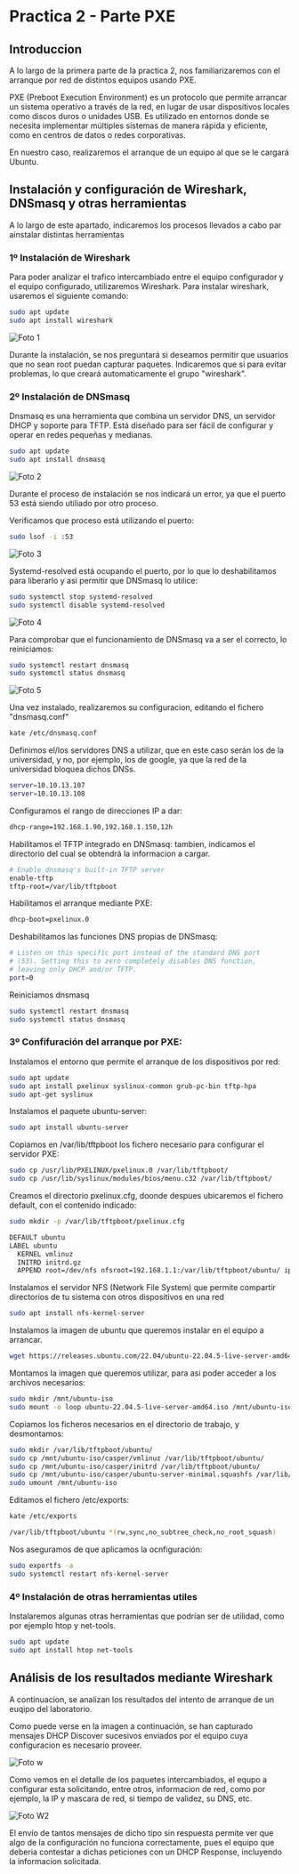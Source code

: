 # Practica 2 - Parte PXE


## Introduccion
A lo largo de la primera parte de la practica 2, nos familiarizaremos con el arranque por red de distintos equipos usando PXE.

PXE (Preboot Execution Environment) es un protocolo que permite arrancar un sistema operativo a través de la red, en lugar de usar dispositivos locales como discos duros o unidades USB. Es utilizado en entornos donde se necesita implementar múltiples sistemas de manera rápida y eficiente, como en centros de datos o redes corporativas.

En nuestro caso, realizaremos el arranque de un equipo al que se le cargará Ubuntu.


## Instalación y configuración de Wireshark, DNSmasq y otras herramientas
A lo largo de este apartado, indicaremos los procesos llevados a cabo par ainstalar distintas herramientas

### 1º Instalación de Wireshark
Para poder analizar el trafico intercambiado entre el equipo configurador y el equipo configurado, utilizaremos Wireshark. Para instalar wireshark, usaremos el siguiente comando:

```bash
sudo apt update
sudo apt install wireshark
```
![Foto 1](imgs/1.jpg)

Durante la instalación, se nos preguntará si deseamos permitir que usuarios que no sean root puedan capturar paquetes. Indicaremos que si para evitar problemas, lo que creará automaticamente el grupo "wireshark".


### 2º Instalación de DNSmasq
Dnsmasq es una herramienta que combina un servidor DNS, un servidor DHCP y soporte para TFTP. Está diseñado para ser fácil de configurar y operar en redes pequeñas y medianas.

```bash
sudo apt update
sudo apt install dnsmasq
```

![Foto 2](imgs/2.jpg)

Durante el proceso de instalación se nos indicará un error, ya que el puerto 53 está siendo utiliado por otro proceso. 

Verificamos que proceso está utilizando el puerto:

```bash
sudo lsof -i :53
```

![Foto 3](imgs/3.jpg)

Systemd-resolved está ocupando el puerto, por lo que lo deshabilitamos para liberarlo y asi permitir que DNSmasq lo utilice:

```bash
sudo systemctl stop systemd-resolved
sudo systemctl disable systemd-resolved
```

![Foto 4](imgs/4.jpg)


Para comprobar que el funcionamiento de DNSmasq va a ser el correcto, lo reiniciamos:

```bash
sudo systemctl restart dnsmasq
sudo systemctl status dnsmasq
```

![Foto 5](imgs/5.jpg)


Una vez instalado, realizaremos su configuracion, editando el fichero "dnsmasq.conf"

```bash
kate /etc/dnsmasq.conf
```

Definimos el/los servidores DNS a utilizar, que en este caso serán los de la universidad, y no, por ejemplo, los de google, ya que la red de la universidad bloquea dichos DNSs.

```bash
server=10.10.13.107
server=10.10.13.108
```

Configuramos el rango de direcciones IP a dar:

```bash
dhcp-range=192.168.1.90,192.168.1.150,12h
```


Habilitamos el TFTP integrado en DNSmasq: tambien, indicamos el directorio del cual se obtendrá la informacion a cargar.

```bash
# Enable dnsmasq's built-in TFTP server
enable-tftp
tftp-root=/var/lib/tftpboot
```


Habilitamos el arranque mediante PXE:

```bash
dhcp-boot=pxelinux.0
```


Deshabilitamos las funciones DNS propias de DNSmasq:

```bash
# Listen on this specific port instead of the standard DNS port
# (53). Setting this to zero completely disables DNS function,
# leaving only DHCP and/or TFTP.
port=0
```

Reiniciamos dnsmasq

```bash
sudo systemctl restart dnsmasq
sudo systemctl status dnsmasq
```


### 3º Confifuración del arranque por PXE:

Instalamos el entorno que permite el arranque de los dispositivos por red:
```bash
sudo apt update
sudo apt install pxelinux syslinux-common grub-pc-bin tftp-hpa
sudo apt-get syslinux
```

Instalamos el paquete ubuntu-server:

```bash
sudo apt install ubuntu-server
```

Copiamos en /var/lib/tftpboot los fichero necesario para configurar el servidor PXE:

```bash
sudo cp /usr/lib/PXELINUX/pxelinux.0 /var/lib/tftpboot/
sudo cp /usr/lib/syslinux/modules/bios/menu.c32 /var/lib/tftpboot/
```

Creamos el directorio pxelinux.cfg, doonde despues ubicaremos el fichero default, con el contenido indicado:

```bash
sudo mkdir -p /var/lib/tftpboot/pxelinux.cfg
```

```bash
DEFAULT ubuntu
LABEL ubuntu
  KERNEL vmlinuz
  INITRD initrd.gz
  APPEND root=/dev/nfs nfsroot=192.168.1.1:/var/lib/tftpboot/ubuntu/ ip=dhcp
```

Instalamos el servidor NFS (Network File System) que permite compartir directorios de tu sistema con otros dispositivos en una red

```bash
sudo apt install nfs-kernel-server
```

Instalamos la imagen de ubuntu que queremos instalar en el equipo a arrancar. 

```bash
wget https://releases.ubuntu.com/22.04/ubuntu-22.04.5-live-server-amd64.iso
```

Montamos la imagen que queremos utilizar, para asi poder acceder a los archivos necesarios:

```bash
sudo mkdir /mnt/ubuntu-iso
sudo mount -o loop ubuntu-22.04.5-live-server-amd64.iso /mnt/ubuntu-iso
```

Copiamos los ficheros necesarios en el directorio de trabajo, y desmontamos:

```bash
sudo mkdir /var/lib/tftpboot/ubuntu/
sudo cp /mnt/ubuntu-iso/casper/vmlinuz /var/lib/tftpboot/ubuntu/
sudo cp /mnt/ubuntu-iso/casper/initrd /var/lib/tftpboot/ubuntu/
sudo cp /mnt/ubuntu-iso/casper/ubuntu-server-minimal.squashfs /var/lib/tftpboot/
sudo umount /mnt/ubuntu-iso
```

Editamos el fichero /etc/exports:

```bash
kate /etc/exports
```

```bash
/var/lib/tftpboot/ubuntu *(rw,sync,no_subtree_check,no_root_squash)
```

Nos aseguramos de que aplicamos la ocnfiguración:

```bash
sudo exportfs -a
sudo systemctl restart nfs-kernel-server
```


### 4º Instalación de otras herramientas utiles
Instalaremos algunas otras herramientas que podrían ser de utilidad, como por ejemplo htop y net-tools.

```bash
sudo apt update
sudo apt install htop net-tools
```

## Análisis de los resultados mediante Wireshark
A continuacion, se analizan los resultados del intento de arranque de un euqipo del laboratorio.

Como puede verse en la imagen a continuación, se han capturado mensajes DHCP Discover sucesivos enviados por el equipo cuya configuracion es necesario proveer. 

![Foto w](imgs/w1.jpg)

Como vemos en el detalle de los paquetes intercambiados, el equpo a configurar esta solicitando, entre otros, informacion de red, como por ejemplo, la IP y  mascara de red, si tiempo de validez, su DNS, etc. 

![Foto W2](imgs/w2.jpg)

El envío de tantos mensajes de dicho tipo sin respuesta permite ver que algo de la configuración no funciona correctamente, pues el equipo que deberia contestar a dichas peticiones con un DHCP Response, incluyendo la informacion solicitada.